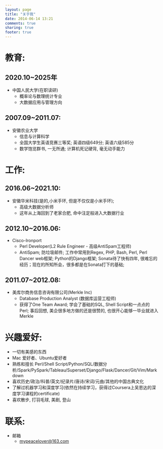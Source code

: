 ```yaml
---
layout: page
title: "关于我"
date: 2014-06-14 13:21
comments: true
sharing: true
footer: true
---
```


# 教育:

## 2020.10~2025年
- 中国人民大学(在职读研)
    - 概率论与数理统计专业
    - 大数据应用与管理方向

## 2007.09~2011.07:
- 安徽农业大学
    - 信息与计算科学
    - 全国大学生英语竞赛三等奖; 英语四级649分; 英语六级585分
    - 数学饱览群书, 一无所通; 计算机死记硬背, 毫无动手能力

# 工作:

## 2016.06~2021.10:

-   安徽华米科技(是的,小米手环, 但是不仅仅是小米手环);
    -   高级大数据分析师
    -   这年从上海回到了老家合肥, 命中注定般进入大数据行业

## 2012.10~2016.06:

-   Cisco-Ironport
    -   Perl Developer(L2 Rule Engineer - 高级AntiSpam工程师)
    -   AntiSpam; 防垃圾邮件; 工作中常用到Regex, PHP, Bash, Perl, Perl Dancer web框架; Python的Django框架; Sonata待了快有四年, 很难忘的经历；现在的所知所会，很多都是在Sonata打下的基础;

## 2011.07~2012.08:
- 美库尔商务信息咨询有限公司(Merkle Inc)
    - Database Production Analyst (数据库运营工程师)
    - 获得了One Team Award; 学会了基础的SQL, Shell Script和一点点的Perl; 事后回想, 美企很多地方做的还是很赞的, 也很开心能够一毕业就进入Merkle

# 兴趣爱好:

- 一切有美感的东西
- Mac 爱好者、Ubuntu爱好者
- 熟练和擅长 Perl/Shell Script/Python/SQL/数据分析/Spark/PySpark/Tableau/Superset/Django/Flask/Dancer/Git/Vim/Markdown
- 喜欢历史/政治/科普/英文/纪录片/唐诗/宋词/元曲/其他的中国古典文化
- 了解过机器学习和深度学习(依然在持续学习，获得过Coursera上吴恩达的深度学习课程的certificate)
- 喜欢散步, 打羽毛球, 美剧, 登山

# 联系:

- 邮箱
  - <mypeacelover@163.com>
